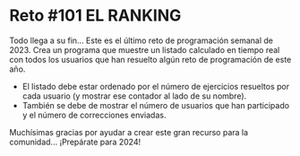 # Reto #101 EL RANKING

Todo llega a su fin... Este es el último reto de programación semanal de 2023. Crea un programa que muestre un listado calculado en tiempo real con todos los usuarios que han resuelto algún reto de programación de este año.

- El listado debe estar ordenado por el número de ejercicios resueltos por cada usuario (y mostrar ese contador al lado de su nombre).
- También se debe de mostrar el número de usuarios que han participado y el número de correcciones enviadas.

Muchísimas gracias por ayudar a crear este gran recurso para la comunidad... ¡Prepárate para 2024!
